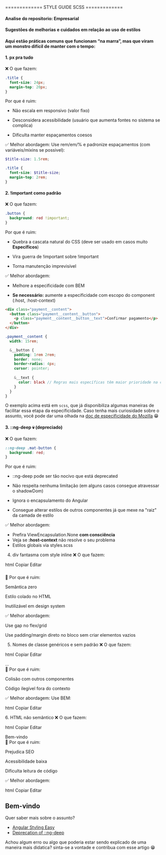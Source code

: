 ============= STYLE GUIDE SCSS =============

#### Analise do repositorio: **Empresarial**
#### Sugestões de melhorias e cuidados em relação ao uso de estilos

#### Aqui estão práticas comuns que funcionam “na marra”, mas que viram um monstro difícil de manter com o tempo:

#### 1. px pra tudo
❌ O que fazem:

```scss
.title {
  font-size: 24px;
  margin-top: 20px;
}
```

Por que é ruim:

- Não escala em responsivo (valor fixo)

- Desconsidera acessibilidade (usuário que aumenta fontes no sistema se complica)

- Dificulta manter espaçamentos coesos

✅ Melhor abordagem:
Use rem/em/% e padronize espaçamentos (com variáveis/mixins se possivel):

```scss
$title-size: 1.5rem;

.title {
  font-size: $title-size;
  margin-top: 2rem;
}
```

#### 2. !important como padrão
❌ O que fazem:
```scss
.button {
  background: red !important;
}
```
Por que é ruim:

- Quebra a cascata natural do CSS (deve ser usado em casos muito **Específicos**)

- Vira guerra de !important sobre !important

- Torna manutenção imprevisível

✅ Melhor abordagem:

- Melhore a especificidade com BEM

- **Se necessário:** aumente a especificidade com escopo do component (:host, :host-context)

```html
<div class="payment__content">
  <button class="payment__content__button">
    <p class="payment__content__button__text">Confirmar pagamento</p>
  </button>
</div>
```

```scss
.payment__content {
  width: 15rem;

  &__button {
    padding: 1rem 2rem;
    border: none;
    border-radius: 4px;
    cursor: pointer;
  
    &__text {
      color: black // Regras mais específicas têm maior prioridade na cascata do CSS, o que reduz (ou elimina) a necessidade de usar !important.
    }
  }
}
```

O exemplo acima está em ```scss```, que já disponibiliza algumas maneiras de facilitar essa etapa da especificidade. Caso tenha mais curiosidade sobre o assunto, você pode dar uma olhada na [doc de especificidade do Mozilla](https://developer.mozilla.org/pt-BR/docs/Web/CSS/CSS_cascade/Specificity) 😁

#### 3. ::ng-deep 💀 (depreciado)
❌ O que fazem:

```scss
::ng-deep .mat-button {
  background: red;
}
```
Por que é ruim:

- ::ng-deep pode ser tão nocivo que está deprecated

- Não respeita nenhuma limitação (em alguns casos consegue atravessar o shadowDom)

- Ignora o encapsulamento do Angular

- Consegue alterar estilos de outros componentes já que mexe na "raiz" da camada de estilo

✅ Melhor abordagem:

- Prefira ViewEncapsulation.None **com consciência**
- Veja se **:host-context** não resolve o seu problema
- Estilos globais via styles.scss

4. div fantasma com style inline
❌ O que fazem:

html
Copiar
Editar
<div style="margin-top: 24px;"></div>
😬 Por que é ruim:

Semântica zero

Estilo colado no HTML

Inutilizável em design system

✅ Melhor abordagem:

Use gap no flex/grid

Use padding/margin direto no bloco sem criar elementos vazios

5. Nomes de classe genéricos e sem padrão
❌ O que fazem:

html
Copiar
Editar
<div class="content">
  <div class="footer">...</div>
</div>
😬 Por que é ruim:

Colisão com outros componentes

Código ilegível fora do contexto

✅ Melhor abordagem:
Use BEM:

html
Copiar
Editar
<div class="payment">
  <div class="payment__content"></div>
  <div class="payment__footer"></div>
</div>
6. HTML não semântico
❌ O que fazem:

html
Copiar
Editar
<div class="box">
  <div class="text">Bem-vindo</div>
</div>
😬 Por que é ruim:

Prejudica SEO

Acessibilidade baixa

Dificulta leitura de código

✅ Melhor abordagem:

html
Copiar
Editar
<section class="welcome">
  <h2 class="welcome__title">Bem-vindo</h2>
</section>

Quer saber mais sobre o assunto?
- [Angular Styling Easy](https://medium.com/@thomas.laforge/angular-styling-made-easy-leveraging-the-power-of-css-variables-cb33feeca6d1)
- [Deprecation of ::ng-deep](https://medium.com/@simon.sharp_25406/angular-alternatives-after-the-deprecation-of-ng-deep-b51591a296e7)

Achou algum erro ou algo que poderia estar sendo explicado de uma maneira mais didatica? sinta-se a vontade e contribua com esse artigo 😁







